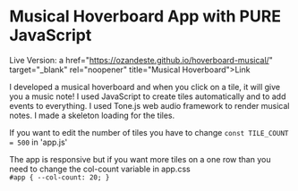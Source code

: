 # Musical Hoverboard App with PURE JavaScript

Live Version: a href="https://ozandeste.github.io/hoverboard-musical/" target="_blank" rel="noopener" title="Musical Hoverboard">Link</a>

I developed a musical hoverboard and when you click on a tile, it will give you a music note!
I used JavaScript to create tiles automatically and to add events to everything.
I used Tone.js web audio framework to render musical notes.
I made a skeleton loading for the tiles.

If you want to edit the number of tiles you have to change `const TILE_COUNT = 500` in 'app.js'

The app is responsive but if you want more tiles on a one row than you need to change the col-count variable in app.css <br>
`
  #app {
  --col-count: 20;
  }
`

